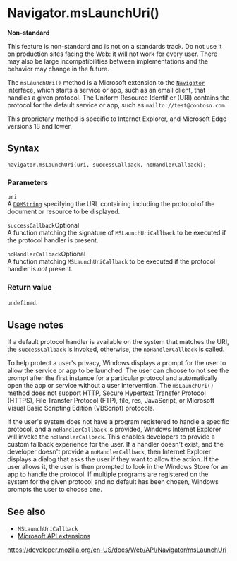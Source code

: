 Navigator.msLaunchUri()
=======================

**Non-standard**

This feature is non-standard and is not on a standards track. Do not use it on production sites facing the Web: it will not work for every user. There may also be large incompatibilities between implementations and the behavior may change in the future.

The `msLaunchUri()` method is a Microsoft extension to the [`Navigator`](../navigator) interface, which starts a service or app, such as an email client, that handles a given protocol. The Uniform Resource Identifier (URI) contains the protocol for the default service or app, such as `mailto://test@contoso.com`.

This proprietary method is specific to Internet Explorer, and Microsoft Edge versions 18 and lower.

Syntax
------

    navigator.msLaunchUri(uri, successCallback, noHandlerCallback);

### Parameters

`uri`  
A [`DOMString`](../domstring) specifying the URL containing including the protocol of the document or resource to be displayed.

 `successCallback`<span class="badge inline optional">Optional</span>   
A function matching the signature of <span class="page-not-created">`MSLaunchUriCallback`</span> to be executed if the protocol handler is present.

 `noHandlerCallback`<span class="badge inline optional">Optional</span>   
A function matching <span class="page-not-created">`MSLaunchUriCallback`</span> to be executed if the protocol handler is *not* present.

### Return value

`undefined`.

Usage notes
-----------

If a default protocol handler is available on the system that matches the URI, the `successCallback` is invoked, otherwise, the `noHandlerCallback` is called.

To help protect a user's privacy, Windows displays a prompt for the user to allow the service or app to be launched. The user can choose to not see the prompt after the first instance for a particular protocol and automatically open the app or service without a user intervention. The `msLaunchUri()` method does not support HTTP, Secure Hypertext Transfer Protocol (HTTPS), File Transfer Protocol (FTP), file, res, JavaScript, or Microsoft Visual Basic Scripting Edition (VBScript) protocols.

If the user's system does not have a program registered to handle a specific protocol, and a `noHandlerCallback` is provided, Windows Internet Explorer will invoke the `noHandlerCallback`. This enables developers to provide a custom fallback experience for the user. If a handler doesn't exist, and the developer doesn't provide a `noHandlerCallback`, then Internet Explorer displays a dialog that asks the user if they want to allow the action. If the user allows it, the user is then prompted to look in the Windows Store for an app to handle the protocol. If multiple programs are registered on the system for the given protocol and no default has been chosen, Windows prompts the user to choose one.

See also
--------

-   <span class="page-not-created">`MSLaunchUriCallback`</span>
-   [Microsoft API extensions](../microsoft_extensions)

<a href="https://developer.mozilla.org/en-US/docs/Web/API/Navigator/msLaunchUri" class="_attribution-link">https://developer.mozilla.org/en-US/docs/Web/API/Navigator/msLaunchUri</a>
